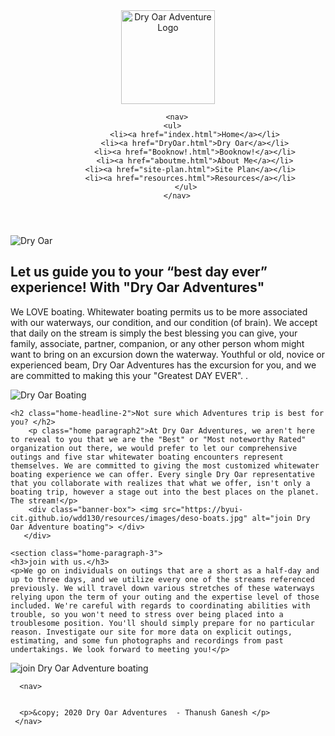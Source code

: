 <!DOCTYPE html>

<html lang="en">
  
<head>
    <title> Dry Oar Adventures </title>
    <meta charset="utf-8">
    <meta name="viewport" content="width=device-width, initial-scale=1">
    <link rel="stylesheet" href="/styles.css">
</head>

<body>
  
  
<header>
        <div class="logo-box"> <img src="https://byui-cit.github.io/wdd130/resources/images/dryoarlogo.png" alt="Dry Oar Adventure Logo"  width="150" height="150"> </div>
     
        
        <nav>
      <ul>
                <li><a href="index.html">Home</a></li>
                <li><a href="DryOar.html">Dry Oar</a></li>
                <li><a href="Booknow!.html">Booknow!</a></li>
                <li><a href="aboutme.html">About Me</a></li>
              <li><a href="site-plan.html">Site Plan</a></li>
              <li><a href="resources.html">Resources</a></li>
            </ul>
        </nav>
</header>
  
<main>
    <div class="banner-box"> <img src="https://byui-cit.github.io/wdd130/resources/images/salmon-kayak-banner1.jpg" alt="Dry Oar"> </div>
  <div class= "home grid">
    <h2 class="home-headline-1"> Let us guide you to your “best day ever” experience! With "Dry Oar Adventures" </h2>
    <p class="home paragraph1"> We LOVE boating. Whitewater boating permits us to be more associated with our waterways, our condition, and our condition (of brain). We accept that daily on the stream is simply the best blessing you can give, your family, associate, partner, companion, or any other person whom might want to bring on an excursion down the waterway. Youthful or old, novice or experienced beam, Dry Oar Adventures has the excursion for you, and we are committed to making this your "Greatest DAY EVER". .</p>
     <div class="banner-box"> <img src="https://byui-cit.github.io/wdd130/resources/images/salmon-kayak4.jpg" alt="Dry Oar Boating" > </div>
       
        
    <h2 class="home-headline-2">Not sure which Adventures trip is best for you? </h2>
        <p class="home paragraph2">At Dry Oar Adventures, we aren't here to reveal to you that we are the "Best" or "Most noteworthy Rated" organization out there, we would prefer to let our comprehensive outings and five star whitewater boating encounters represent themselves. We are committed to giving the most customized whitewater boating experience we can offer. Every single Dry Oar representative that you collaborate with realizes that what we offer, isn't only a boating trip, however a stage out into the best places on the planet. The stream!</p>
        <div class="banner-box"> <img src="https://byui-cit.github.io/wdd130/resources/images/deso-boats.jpg" alt="join Dry Oar Adventure boating"> </div>
       </div>
    
    <section class="home-paragraph-3"> 
    <h3>join with us.</h3>
    <p>We go on individuals on outings that are a short as a half-day and up to three days, and we utilize every one of the streams referenced previously. We will travel down various stretches of these waterways relying upon the term of your outing and the expertise level of those included. We're careful with regards to coordinating abilities with trouble, so you won't need to stress over being placed into a troublesome position. You'll should simply prepare for no particular reason. Investigate our site for more data on explicit outings, estimating, and some fun photographs and recordings from past undertakings. We look forward to meeting you!</p>
</section>   
     <div class="banner-box"> <img src="https://byui-cit.github.io/wdd130/resources/images/deso-2kayaks.jpg" alt="join Dry Oar Adventure boating"> </div>
       
</main>
       

<footer>
    
      <nav>
  

      <p>&copy; 2020 Dry Oar Adventures  - Thanush Ganesh </p>   
     </nav>
     
</footer>
  
  
</body>

</html>
